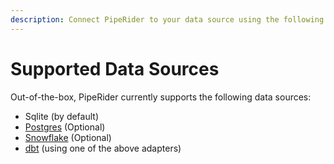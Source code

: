 ```yaml
---
description: Connect PipeRider to your data source using the following connectors.
---
```


# Supported Data Sources

Out-of-the-box, PipeRider currently supports the following data sources:

* Sqlite (by default)
* [Postgres](postgres-connector.md) (Optional)
* [Snowflake](snowflake-connector.md) (Optional)
* [dbt](dbt-integration.md) (using one of the above adapters)
